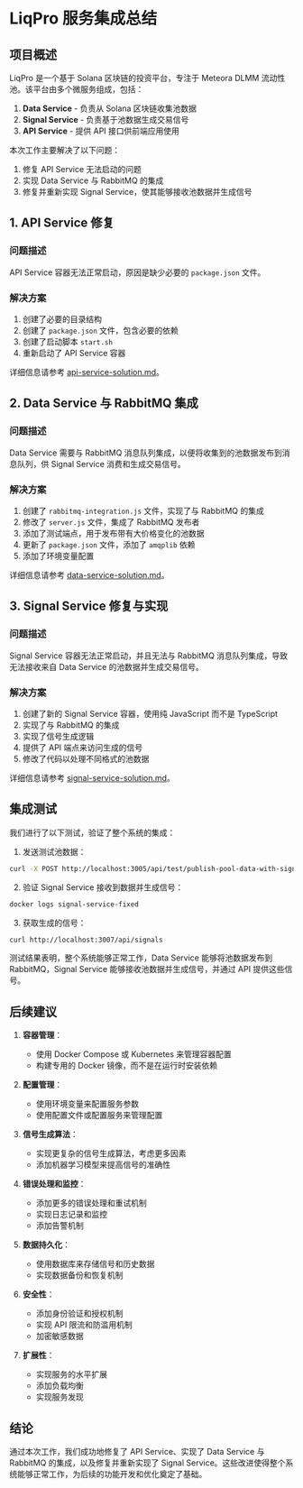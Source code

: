 # LiqPro 服务集成总结

## 项目概述

LiqPro 是一个基于 Solana 区块链的投资平台，专注于 Meteora DLMM 流动性池。该平台由多个微服务组成，包括：

1. **Data Service** - 负责从 Solana 区块链收集池数据
2. **Signal Service** - 负责基于池数据生成交易信号
3. **API Service** - 提供 API 接口供前端应用使用

本次工作主要解决了以下问题：

1. 修复 API Service 无法启动的问题
2. 实现 Data Service 与 RabbitMQ 的集成
3. 修复并重新实现 Signal Service，使其能够接收池数据并生成信号

## 1. API Service 修复

### 问题描述

API Service 容器无法正常启动，原因是缺少必要的 `package.json` 文件。

### 解决方案

1. 创建了必要的目录结构
2. 创建了 `package.json` 文件，包含必要的依赖
3. 创建了启动脚本 `start.sh`
4. 重新启动了 API Service 容器

详细信息请参考 [api-service-solution.md](api-service-solution.md)。

## 2. Data Service 与 RabbitMQ 集成

### 问题描述

Data Service 需要与 RabbitMQ 消息队列集成，以便将收集到的池数据发布到消息队列，供 Signal Service 消费和生成交易信号。

### 解决方案

1. 创建了 `rabbitmq-integration.js` 文件，实现了与 RabbitMQ 的集成
2. 修改了 `server.js` 文件，集成了 RabbitMQ 发布者
3. 添加了测试端点，用于发布带有大价格变化的池数据
4. 更新了 `package.json` 文件，添加了 `amqplib` 依赖
5. 添加了环境变量配置

详细信息请参考 [data-service-solution.md](data-service-solution.md)。

## 3. Signal Service 修复与实现

### 问题描述

Signal Service 容器无法正常启动，并且无法与 RabbitMQ 消息队列集成，导致无法接收来自 Data Service 的池数据并生成交易信号。

### 解决方案

1. 创建了新的 Signal Service 容器，使用纯 JavaScript 而不是 TypeScript
2. 实现了与 RabbitMQ 的集成
3. 实现了信号生成逻辑
4. 提供了 API 端点来访问生成的信号
5. 修改了代码以处理不同格式的池数据

详细信息请参考 [signal-service-solution.md](signal-service-solution.md)。

## 集成测试

我们进行了以下测试，验证了整个系统的集成：

1. 发送测试池数据：

```bash
curl -X POST http://localhost:3005/api/test/publish-pool-data-with-signal -H "Content-Type: application/json" -d '{"address":"TEST123","tokenX":"SOL","tokenY":"USDC","feeRate":0.01,"price":25.5,"priceChange":0.25,"liquidity":1000000,"volume":500000,"timestamp":1621234567890}'
```

2. 验证 Signal Service 接收到数据并生成信号：

```bash
docker logs signal-service-fixed
```

3. 获取生成的信号：

```bash
curl http://localhost:3007/api/signals
```

测试结果表明，整个系统能够正常工作，Data Service 能够将池数据发布到 RabbitMQ，Signal Service 能够接收池数据并生成信号，并通过 API 提供这些信号。

## 后续建议

1. **容器管理**：
   - 使用 Docker Compose 或 Kubernetes 来管理容器配置
   - 构建专用的 Docker 镜像，而不是在运行时安装依赖

2. **配置管理**：
   - 使用环境变量来配置服务参数
   - 使用配置文件或配置服务来管理配置

3. **信号生成算法**：
   - 实现更复杂的信号生成算法，考虑更多因素
   - 添加机器学习模型来提高信号的准确性

4. **错误处理和监控**：
   - 添加更多的错误处理和重试机制
   - 实现日志记录和监控
   - 添加告警机制

5. **数据持久化**：
   - 使用数据库来存储信号和历史数据
   - 实现数据备份和恢复机制

6. **安全性**：
   - 添加身份验证和授权机制
   - 实现 API 限流和防滥用机制
   - 加密敏感数据

7. **扩展性**：
   - 实现服务的水平扩展
   - 添加负载均衡
   - 实现服务发现

## 结论

通过本次工作，我们成功地修复了 API Service、实现了 Data Service 与 RabbitMQ 的集成，以及修复并重新实现了 Signal Service。这些改进使得整个系统能够正常工作，为后续的功能开发和优化奠定了基础。 